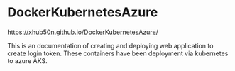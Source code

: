 # DockerKubernetesAzure
https://xhub50n.github.io/DockerKubernetesAzure/

This is an documentation of creating and deploying web application to create login token. These containers have been deployment via kubernetes to azure AKS.
